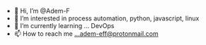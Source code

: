 - 👋 Hi, I’m @Adem-F
- 👀 I’m interested in process automation, python, javascript, linux
- 🌱 I’m currently learning ... DevOps
- 📫 How to reach me ...adem-eff@protonmail.com

<!---
Adem-F/Adem-F is a ✨ special ✨ repository because its `README.md` (this file) appears on your GitHub profile.
You can click the Preview link to take a look at your changes.
--->

